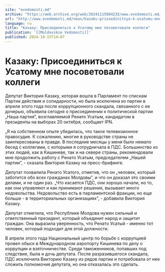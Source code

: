 ```yaml
---
site: "evedomosti.md"
archive: "https://web.archive.org/web/20241115084235/www.evedomosti.md/news/kazaku-prisoedinitsya-k-usatomu-mne-posovetovali-kollegi"
url: "http://www.evedomosti.md/news/kazaku-prisoedinitsya-k-usatomu-mne-posovetovali-kollegi"
language: ru
title: "Казаку: Присоединиться к Усатому мне посоветовали коллеги"
publication: '[[Moldavskie Vedomosti]]'
published: 2024-10-15T14:07
---
```


# Казаку: Присоединиться к Усатому мне посоветовали коллеги

Депутат Виктория Казаку, которая вошла в Парламент по спискам Партии действия и солидарности, но была исключена из партии в апреле этого года после коррупционного скандала, связанного с ее дочерью, объявила сегодня о присоединении к политической партии „Наша партия”, возглавляемой Ренато Усатым, кандидатом в президенты на выборах 20 октября, сообщает IPN.

„Я на собственном опыте убедилась, что такое телевизионное правосудие. К сожалению, многие в руководстве страны не заинтересованы в правде. В последние месяцы у меня было немало бесед с коллегами, с которыми я сотрудничала в ПДС. Большинство из этих людей, как в Кишиневе, так и на севере страны, рекомендовали мне продолжить работу с Ренато Усатым, председателем „Нашей партии”, - сказала Виктория Казаку на пресс-брифинге.

Депутат похвалила Ренато Усатого, отметив, что он „человек, который заботится обо всех гражданах Молдовы”, и что он доказал это своими делами, и не один раз. „Что касается ПДС, они хорошо начали, но то, как они управляют и как принимают решения, вызывает много недовольства. Недовольство есть в парламентской фракции, но еще больше - в территориальных организациях”, - добавила Виктория Казаку.

Депутат отметила, что Республике Молдова нужен сильный и ответственный президент, который объединит народ и защитит граждан. Она выразила уверенность, что Ренато Усатый - именно тот человек, который подходит для этой должности.

В апреле этого года Национальный центр по борьбе с коррупцией провел обыск в Международном аэропорту Кишинева по делу о коррупции и взяточничестве. Среди таможенников, попавших под следствие, была и дочь депутата. После разразившегося скандала, ПДС исключила Викторию Казаку из рядов партии и потребовала от нее сложить полномочия депутата, но она отказалась это сделать.